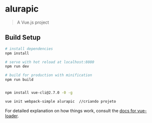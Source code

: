 # alurapic

> A Vue.js project

## Build Setup

``` bash
# install dependencies
npm install

# serve with hot reload at localhost:8080
npm run dev

# build for production with minification
npm run build


npm install vue-cli@2.7.0 -0 -g

vue init webpack-simple alurapic  //criando projeto
```

For detailed explanation on how things work, consult the [docs for vue-loader](http://vuejs.github.io/vue-loader).



